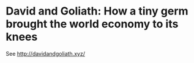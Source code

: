 # David and Goliath: How a tiny germ brought the world economy to its knees
See http://davidandgoliath.xyz/
